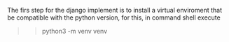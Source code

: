 The firs step for the django implement is to install a virtual enviroment that be compatible with the python version, for this, in command shell execute

>> python3 -m venv venv
